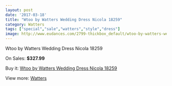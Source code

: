 ```yaml
---
layout: post
date: '2017-03-18'
title: "Wtoo by Watters Wedding Dress Nicola 18259"
category: Watters
tags: ["special","sale","watters","style","dress"]
image: http://www.eudances.com/2799-thickbox_default/wtoo-by-watters-wedding-dress-nicola-18259.jpg
---
```

Wtoo by Watters Wedding Dress Nicola 18259

On Sales: **$327.99**
<a href="https://www.eudances.com/en/watters/954-wtoo-by-watters-wedding-dress-nicola-18259.html"><amp-img layout="responsive" width="600" height="600" src="//www.eudances.com/2799-thickbox_default/wtoo-by-watters-wedding-dress-nicola-18259.jpg" alt="Wtoo by Watters Wedding Dress Nicola 18259 0" /></a>
<a href="https://www.eudances.com/en/watters/954-wtoo-by-watters-wedding-dress-nicola-18259.html"><amp-img layout="responsive" width="600" height="600" src="//www.eudances.com/2801-thickbox_default/wtoo-by-watters-wedding-dress-nicola-18259.jpg" alt="Wtoo by Watters Wedding Dress Nicola 18259 1" /></a>
<a href="https://www.eudances.com/en/watters/954-wtoo-by-watters-wedding-dress-nicola-18259.html"><amp-img layout="responsive" width="600" height="600" src="//www.eudances.com/2800-thickbox_default/wtoo-by-watters-wedding-dress-nicola-18259.jpg" alt="Wtoo by Watters Wedding Dress Nicola 18259 2" /></a>

Buy it: [Wtoo by Watters Wedding Dress Nicola 18259](https://www.eudances.com/en/watters/954-wtoo-by-watters-wedding-dress-nicola-18259.html "Wtoo by Watters Wedding Dress Nicola 18259")

View more: [Watters](https://www.eudances.com/en/12-watters "Watters")